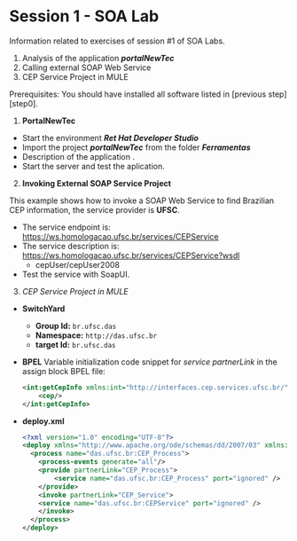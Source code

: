 # Session 1 - SOA Lab

Information related to exercises of session #1 of SOA Labs.

1. Analysis of the application _**portalNewTec**_
2. Calling external SOAP Web Service
3. CEP Service Project in MULE

Prerequisites:
    You should have installed all software listed in [previous step][step0].

1. **PortalNewTec**
- Start the environment _**Ret Hat Developer Studio**_
- Import the project _**portalNewTec**_ from the folder _**Ferramentas**_
- Description of the application .
- Start the server and test the aplication.
    
2. **Invoking External SOAP Service Project**

This example shows how to invoke a SOAP Web Service to find Brazilian CEP information, the service provider is **UFSC**.

- The service endpoint is:
https://ws.homologacao.ufsc.br/services/CEPService
- The service description is:
https://ws.homologacao.ufsc.br/services/CEPService?wsdl
    - cepUser/cepUser2008
- Test the service with SoapUI.

3. *CEP Service Project in MULE*
- **SwitchYard**
    - **Group Id:** `br.ufsc.das`
    - **Namespace:** `http://das.ufsc.br`
    - **target Id:** `br.ufsc.das`
    
- **BPEL**
    Variable initialization code snippet for _service partnerLink_ in the assign block BPEL file:
    ```xml
    <int:getCepInfo xmlns:int="http://interfaces.cep.services.ufsc.br/">
    	<cep/>
    </int:getCepInfo>
    ```
- **deploy.xml**
    ```xml
    <?xml version="1.0" encoding="UTF-8"?>
    <deploy xmlns="http://www.apache.org/ode/schemas/dd/2007/03" xmlns:das.ufsc.br="http://das.ufsc.br">
      <process name="das.ufsc.br:CEP_Process">
        <process-events generate="all"/>
        <provide partnerLink="CEP_Process">
    		<service name="das.ufsc.br:CEP_Process" port="ignored" />    
        </provide>
        <invoke partnerLink="CEP_Service">
        <service name="das.ufsc.br:CEPService" port="ignored" />
        </invoke>
      </process>
    </deploy>
    ```

